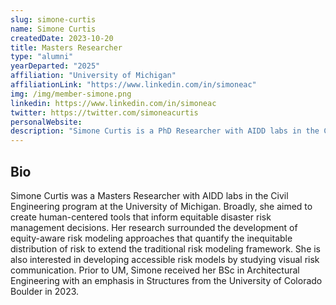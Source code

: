 ```yaml
---
slug: simone-curtis
name: Simone Curtis
createdDate: 2023-10-20
title: Masters Researcher
type: "alumni"
yearDeparted: "2025"
affiliation: "University of Michigan"
affiliationLink: "https://www.linkedin.com/in/simoneac"
img: /img/member-simone.png
linkedin: https://www.linkedin.com/in/simoneac
twitter: https://twitter.com/simoneacurtis
personalWebsite: 
description: "Simone Curtis is a PhD Researcher with AIDD labs in the Civil Engineering program at the University of Michigan. "
---
```


## Bio
Simone Curtis was a Masters Researcher with AIDD labs in the Civil Engineering program at the University of Michigan. Broadly, she aimed to create human-centered tools that inform equitable disaster risk management decisions. Her research surrounded the development of equity-aware risk modeling approaches that quantify the inequitable distribution of risk to extend the traditional risk modeling framework. She is also interested in developing accessible risk models by studying visual risk communication. Prior to UM, Simone received her BSc in Architectural Engineering with an emphasis in Structures from the University of Colorado Boulder in 2023.